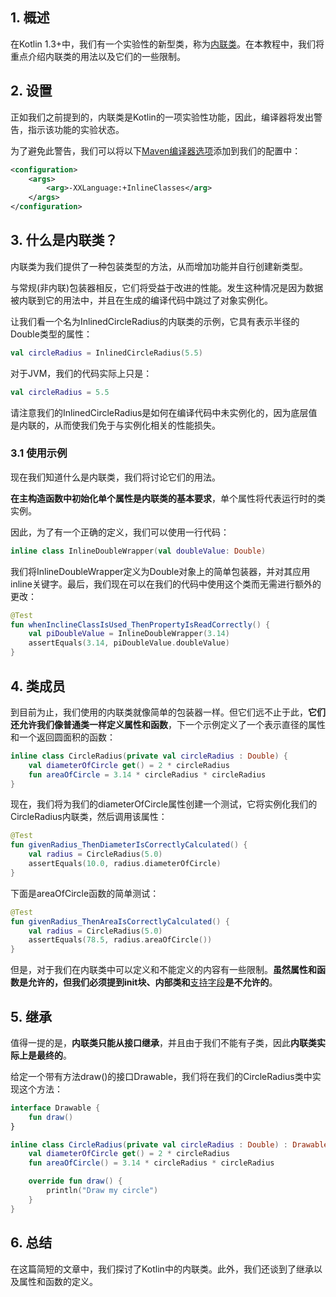 ## 1. 概述

在Kotlin 1.3+中，我们有一个实验性的新型类，称为[内联类](https://kotlinlang.org/docs/reference/inline-classes.html)。在本教程中，我们将重点介绍内联类的用法以及它们的一些限制。

## 2. 设置

正如我们之前提到的，内联类是Kotlin的一项实验性功能，因此，编译器将发出警告，指示该功能的实验状态。

为了避免此警告，我们可以将以下[Maven编译器选项](https://kotlinlang.org/docs/reference/using-maven.html#specifying-compiler-options)添加到我们的配置中：

```xml
<configuration>
    <args>
        <arg>-XXLanguage:+InlineClasses</arg> 
    </args>
</configuration>
```

## 3. 什么是内联类？

内联类为我们提供了一种包装类型的方法，从而增加功能并自行创建新类型。

与常规(非内联)包装器相反，它们将受益于改进的性能。发生这种情况是因为数据被内联到它的用法中，并且在生成的编译代码中跳过了对象实例化。

让我们看一个名为InlinedCircleRadius的内联类的示例，它具有表示半径的Double类型的属性：

```kotlin
val circleRadius = InlinedCircleRadius(5.5)
```

对于JVM，我们的代码实际上只是：

```kotlin
val circleRadius = 5.5
```

请注意我们的InlinedCircleRadius是如何在编译代码中未实例化的，因为底层值是内联的，从而使我们免于与实例化相关的性能损失。

### 3.1 使用示例

现在我们知道什么是内联类，我们将讨论它们的用法。

**在主构造函数中初始化单个属性是内联类的基本要求**，单个属性将代表运行时的类实例。

因此，为了有一个正确的定义，我们可以使用一行代码：

```kotlin
inline class InlineDoubleWrapper(val doubleValue: Double)
```

我们将InlineDoubleWrapper定义为Double对象上的简单包装器，并对其应用inline关键字。最后，我们现在可以在我们的代码中使用这个类而无需进行额外的更改：

```kotlin
@Test
fun whenInclineClassIsUsed_ThenPropertyIsReadCorrectly() {
    val piDoubleValue = InlineDoubleWrapper(3.14)
    assertEquals(3.14, piDoubleValue.doubleValue)
}
```

## 4. 类成员

到目前为止，我们使用的内联类就像简单的包装器一样。但它们远不止于此，**它们还允许我们像普通类一样定义属性和函数**，下一个示例定义了一个表示直径的属性和一个返回圆面积的函数：

```kotlin
inline class CircleRadius(private val circleRadius : Double) {
    val diameterOfCircle get() = 2 * circleRadius
    fun areaOfCircle = 3.14 * circleRadius * circleRadius
}
```

现在，我们将为我们的diameterOfCircle属性创建一个测试，它将实例化我们的CircleRadius内联类，然后调用该属性：

```kotlin
@Test
fun givenRadius_ThenDiameterIsCorrectlyCalculated() {
    val radius = CircleRadius(5.0)
    assertEquals(10.0, radius.diameterOfCircle)
}
```

下面是areaOfCircle函数的简单测试：

```kotlin
@Test
fun givenRadius_ThenAreaIsCorrectlyCalculated() {
    val radius = CircleRadius(5.0)
    assertEquals(78.5, radius.areaOfCircle())
}
```

但是，对于我们在内联类中可以定义和不能定义的内容有一些限制。**虽然属性和函数是允许的，但我们必须提到init块、内部类和**[支持字段](https://kotlinlang.org/docs/reference/properties.html#backing-fields)**是不允许的**。

## 5. 继承

值得一提的是，**内联类只能从接口继承**，并且由于我们不能有子类，因此**内联类实际上是最终的**。

给定一个带有方法draw()的接口Drawable，我们将在我们的CircleRadius类中实现这个方法：

```kotlin
interface Drawable {
    fun draw()
}

inline class CircleRadius(private val circleRadius : Double) : Drawable {
    val diameterOfCircle get() = 2 * circleRadius
    fun areaOfCircle() = 3.14 * circleRadius * circleRadius

    override fun draw() {
        println("Draw my circle")
    }
}
```

## 6. 总结

在这篇简短的文章中，我们探讨了Kotlin中的内联类。此外，我们还谈到了继承以及属性和函数的定义。